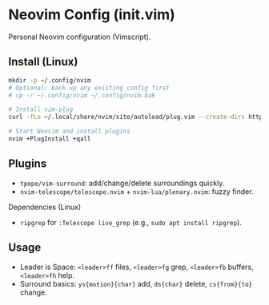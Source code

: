 # Neovim Config (init.vim)

Personal Neovim configuration (Vimscript).

## Install (Linux)

```bash
mkdir -p ~/.config/nvim
# Optional: back up any existing config first
# cp -r ~/.config/nvim ~/.config/nvim.bak

# Install vim-plug
curl -fLo ~/.local/share/nvim/site/autoload/plug.vim --create-dirs https://raw.githubusercontent.com/junegunn/vim-plug/master/plug.vim

# Start Neovim and install plugins
nvim +PlugInstall +qall
```

## Plugins
- `tpope/vim-surround`: add/change/delete surroundings quickly.
- `nvim-telescope/telescope.nvim` + `nvim-lua/plenary.nvim`: fuzzy finder.

Dependencies (Linux)
- `ripgrep` for `:Telescope live_grep` (e.g., `sudo apt install ripgrep`).

## Usage
- Leader is Space: `<leader>ff` files, `<leader>fg` grep, `<leader>fb` buffers, `<leader>fh` help.
- Surround basics: `ys{motion}{char}` add, `ds{char}` delete, `cs{from}{to}` change.
